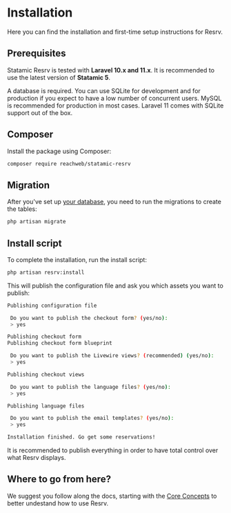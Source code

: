 # Installation

Here you can find the installation and first-time setup instructions for Resrv.

## Prerequisites

Statamic Resrv is tested with **Laravel 10.x and 11.x**. It is recommended to use the latest version of **Statamic 5**.

A database is required. You can use SQLite for development and for production if you expect to have a low number of concurrent users. MySQL is recommended for production in most cases. Laravel 11 comes with SQLite support out of the box.

## Composer

Install the package using Composer:

```bash
composer require reachweb/statamic-resrv
```

## Migration

After you've set up [your database](https://laravel.com/docs/11.x/database#configuration), you need to run the migrations to create the tables:

```bash
php artisan migrate
```

## Install script

To complete the installation, run the install script:

```bash
php artisan resrv:install
```

This will publish the configuration file and ask you which assets you want to publish:

```bash
Publishing configuration file

 Do you want to publish the checkout form? (yes/no):
 > yes

Publishing checkout form
Publishing checkout form blueprint

 Do you want to publish the Livewire views? (recommended) (yes/no):
 > yes

Publishing checkout views

 Do you want to publish the language files? (yes/no):
 > yes

Publishing language files

 Do you want to publish the email templates? (yes/no):
 > yes

Installation finished. Go get some reservations!
```

It is recommended to publish everything in order to have total control over what Resrv displays.

## Where to go from here?

We suggest you follow along the docs, starting with the [Core Concepts](./core-concepts) to better undestand how to use Resrv.
